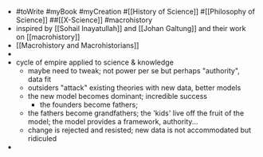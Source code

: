 - #toWrite #myBook #myCreation #[[History of Science]] #[[Philosophy of Science]] ##[[X-Science]] #macrohistory
- inspired by [[Sohail Inayatullah]] and [[Johan Galtung]] and their work on [[macrohistory]]
- [[Macrohistory and Macrohistorians]]
-
- cycle of empire applied to science & knowledge
	- maybe need to tweak; not power per se but perhaps "authority", data fit
	- outsiders "attack" existing theories with new data, better models
	- the new model becomes dominant; incredible success
		- the founders become fathers;
	- the fathers become grandfathers; the 'kids' live off the fruit of the model; the model provides a framework, authority...
	- change is rejected and resisted; new data is not accommodated but ridiculed
-
